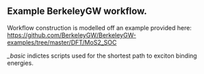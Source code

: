 
## Example BerkeleyGW workflow.

Workflow construction is modelled off an example provided here: https://github.com/BerkeleyGW/BerkeleyGW-examples/tree/master/DFT/MoS2_SOC 

*_basic* indictes scripts used for the shortest path to exciton binding energies. 


